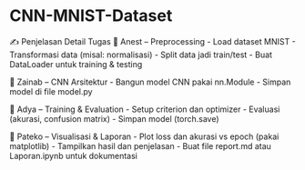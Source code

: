 # CNN-MNIST-Dataset

✍️ Penjelasan Detail Tugas
🔹 Anest – Preprocessing
    - Load dataset MNIST 
    - Transformasi data (misal: normalisasi)
    - Split data jadi train/test
    - Buat DataLoader untuk training & testing

🔹 Zainab – CNN Arsitektur
    - Bangun model CNN pakai nn.Module
    - Simpan model di file model.py

🔹 Adya – Training & Evaluation
    - Setup criterion dan optimizer
    - Evaluasi (akurasi, confusion matrix)
    - Simpan model (torch.save)

🔹 Pateko – Visualisasi & Laporan
    - Plot loss dan akurasi vs epoch (pakai matplotlib)
    - Tampilkan hasil dan penjelasan
    - Buat file report.md atau Laporan.ipynb untuk dokumentasi

